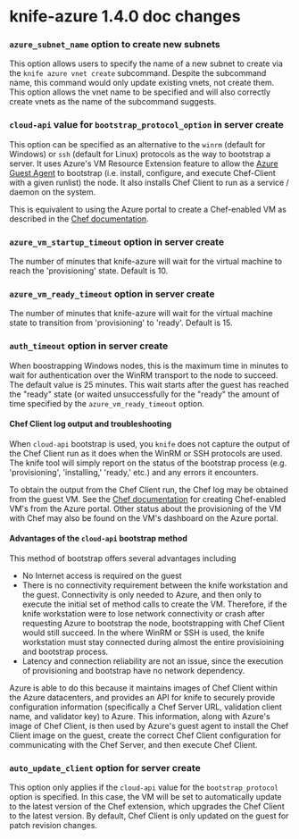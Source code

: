 <!---
This file is reset every time a new release is done. This file describes changes that have not yet been released.

Example Doc Change:
### Headline for the required change
Description of the required change.
-->

# knife-azure 1.4.0 doc changes

### `azure_subnet_name` option to create new subnets
This option allows users to specify the name of a new subnet to create via the
`knife azure vnet create` subcommand. Despite the subcommand name, this command would
only update existing vnets, not create them. This option allows the vnet name
to be specified and will also correctly create vnets as the name of the
subcommand suggests.

### `cloud-api` value for `bootstrap_protocol_option` in server create
This option can be specified as an alternative to the `winrm`
(default for Windows) or `ssh` (default for Linux) protocols as the way to
bootstrap a server. It uses Azure's VM Resource Extension feature to allow the
[Azure Guest Agent](http://blogs.msdn.com/b/mast/archive/2014/02/17/bginfo-guest-agent-extension-for-azure-vms.aspx) to bootstrap (i.e. install, configure, and execute Chef-Client with a given
runlist) the node. It also installs Chef Client to run as a service / daemon
on the system.

This is equivalent to using the Azure portal to create a Chef-enabled VM as
described in the [Chef documentation](https://docs.chef.io/azure_portal.html).

### `azure_vm_startup_timeout` option in server create
The number of minutes that knife-azure will wait for the virtual machine to reach the 'provisioning' state. Default is 10.

### `azure_vm_ready_timeout` option in server create
The number of minutes that knife-azure will wait for the virtual machine state to transition from 'provisioning' to 'ready'. Default is 15.

### `auth_timeout` option in server create
When boostrapping Windows nodes, this is the maximum time in minutes to wait
for authentication over the WinRM transport
to the node to succeed. The default value is 25 minutes. This wait starts
after the guest has reached the "ready" state (or waited unsuccessfully for
the "ready" the amount of time specified by the `azure_vm_ready_timeout` option.

#### Chef Client log output and troubleshooting
When `cloud-api` bootstrap is used, you `knife` does not capture the output of
the Chef Client run as it does when the WinRM or SSH protocols are used. The
knife tool will simply report on the status of the bootstrap process (e.g.
'provisioning', 'installing,' 'ready,' etc.) and any errors it encounters.

To obtain the output from the Chef Client run, the Chef log may be obtained from
the guest VM. See the [Chef documentation](https://docs.chef.io/azure_portal.html#log-files) for
creating Chef-enabled VM's from the Azure portal. Other status about the
provisioning of the VM with Chef may also be found on the VM's dashboard on
the Azure portal.

#### Advantages of the `cloud-api` bootstrap method
This method of bootstrap offers several advantages including

* No Internet access is required on the guest
* There is no connectivity requirement between the knife workstation and the
guest. Connectivity is only needed to Azure, and then only to execute the
initial set of method calls to create the VM. Therefore, if the knife
workstation were to lose network connectivity or crash after requesting Azure
to bootstrap the node, bootstrapping with Chef Client would still succeed. In
the where WinRM or SSH is used, the knife workstation must stay connected
during almost the entire provisioining and bootstrap process.
* Latency and connection reliability are not an issue, since the execution of
provisioning and bootstrap have no network dependency.

Azure is able to do this because it maintains images of Chef Client within the
Azure datacenters, and provides an API for knife to securely provide configuration
information (specifically a Chef Server URL, validation client name, and
validator key) to Azure. This information, along with Azure's image of Chef
Client, is then used by Azure's guest agent to install the Chef Client image
on the guest, create the correct Chef Client configuration for communicating
with the Chef Server, and then execute Chef Client.

### `auto_update_client` option for server create
This option only applies if the `cloud-api` value for the `bootstrap_protocol`
option is specified. In this case, the VM will be set to automatically update
to the latest version of the Chef extension, which upgrades the Chef Client to
the latest version. By default, Chef Client is only updated on the guest for
patch revision changes.
